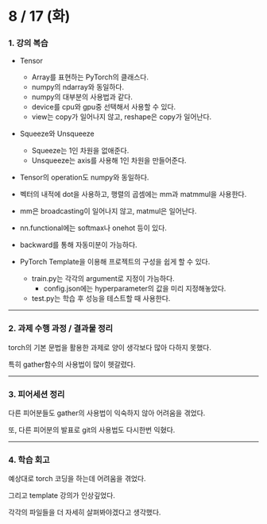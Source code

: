 # 8 / 17 (화)

### 1. 강의 복습

* Tensor
    - Array를 표현하는 PyTorch의 클래스다.
    - numpy의 ndarray와 동일하다.
    - numpy의 대부분의 사용법과 같다.
    - device를 cpu와 gpu중 선택해서 사용할 수 있다.
    - view는 copy가 일어나지 않고, reshape은 copy가 일어난다.
    
* Squeeze와 Unsqueeze
    - Squeeze는 1인 차원을 없애준다.
    - Unsqueeze는 axis를 사용해 1인 차원을 만들어준다.
    
* Tensor의 operation도 numpy와 동일하다.
* 벡터의 내적에 dot을 사용하고, 행렬의 곱셈에는 mm과 matmmul을 사용한다.
* mm은 broadcasting이 일어나지 않고, matmul은 일어난다.
* nn.functional에는 softmax나 onehot 등이 있다.
* backward를 통해 자동미분이 가능하다.

* PyTorch Template을 이용해 프로젝트의 구성을 쉽게 할 수 있다.
    - train.py는 각각의 argument로 지정이 가능하다.
        - config.json에는 hyperparameter의 값을 미리 지정해놓았다.
    - test.py는 학습 후 성능을 테스트할 때 사용한다.

---

### 2. 과제 수행 과정 / 결과물 정리

torch의 기본 문법을 활용한 과제로 양이 생각보다 많아 다하지 못했다.

특히 gather함수의 사용법이 많이 헷갈렸다.


---

### 3. 피어세션 정리

다른 피어분들도 gather의 사용법이 익숙하지 않아 어려움을 겪었다.

또, 다른 피어분의 발표로 git의 사용법도 다시한번 익혔다.

---

### 4. 학습 회고

예상대로 torch 코딩을 하는데 어려움을 겪었다.

그리고 template 강의가 인상깊었다.

각각의 파일들을 더 자세히 살펴봐야겠다고 생각했다.